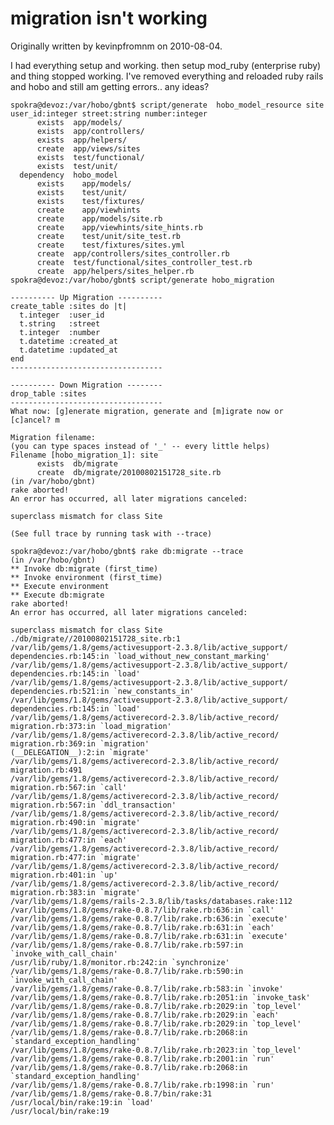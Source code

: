 # migration isn't working

Originally written by kevinpfromnm on 2010-08-04.

I had everything setup and working.  then setup mod_ruby (enterprise
ruby)  and thing stopped working.   I've removed everything and
reloaded ruby rails and hobo and still am getting errors..   any
ideas?

    spokra@devoz:/var/hobo/gbnt$ script/generate  hobo_model_resource site
    user_id:integer street:string number:integer
          exists  app/models/
          exists  app/controllers/
          exists  app/helpers/
          create  app/views/sites
          exists  test/functional/
          exists  test/unit/
      dependency  hobo_model
          exists    app/models/
          exists    test/unit/
          exists    test/fixtures/
          create    app/viewhints
          create    app/models/site.rb
          create    app/viewhints/site_hints.rb
          create    test/unit/site_test.rb
          create    test/fixtures/sites.yml
          create  app/controllers/sites_controller.rb
          create  test/functional/sites_controller_test.rb
          create  app/helpers/sites_helper.rb
    spokra@devoz:/var/hobo/gbnt$ script/generate hobo_migration
    
    ---------- Up Migration ----------
    create_table :sites do |t|
      t.integer  :user_id
      t.string   :street
      t.integer  :number
      t.datetime :created_at
      t.datetime :updated_at
    end
    ----------------------------------
    
    ---------- Down Migration --------
    drop_table :sites
    ----------------------------------
    What now: [g]enerate migration, generate and [m]igrate now or
    [c]ancel? m
    
    Migration filename:
    (you can type spaces instead of '_' -- every little helps)
    Filename [hobo_migration_1]: site
          exists  db/migrate
          create  db/migrate/20100802151728_site.rb
    (in /var/hobo/gbnt)
    rake aborted!
    An error has occurred, all later migrations canceled:
    
    superclass mismatch for class Site
    
    (See full trace by running task with --trace)
    
    spokra@devoz:/var/hobo/gbnt$ rake db:migrate --trace
    (in /var/hobo/gbnt)
    ** Invoke db:migrate (first_time)
    ** Invoke environment (first_time)
    ** Execute environment
    ** Execute db:migrate
    rake aborted!
    An error has occurred, all later migrations canceled:
    
    superclass mismatch for class Site
    ./db/migrate//20100802151728_site.rb:1
    /var/lib/gems/1.8/gems/activesupport-2.3.8/lib/active_support/
    dependencies.rb:145:in `load_without_new_constant_marking'
    /var/lib/gems/1.8/gems/activesupport-2.3.8/lib/active_support/
    dependencies.rb:145:in `load'
    /var/lib/gems/1.8/gems/activesupport-2.3.8/lib/active_support/
    dependencies.rb:521:in `new_constants_in'
    /var/lib/gems/1.8/gems/activesupport-2.3.8/lib/active_support/
    dependencies.rb:145:in `load'
    /var/lib/gems/1.8/gems/activerecord-2.3.8/lib/active_record/
    migration.rb:373:in `load_migration'
    /var/lib/gems/1.8/gems/activerecord-2.3.8/lib/active_record/
    migration.rb:369:in `migration'
    (__DELEGATION__):2:in `migrate'
    /var/lib/gems/1.8/gems/activerecord-2.3.8/lib/active_record/
    migration.rb:491
    /var/lib/gems/1.8/gems/activerecord-2.3.8/lib/active_record/
    migration.rb:567:in `call'
    /var/lib/gems/1.8/gems/activerecord-2.3.8/lib/active_record/
    migration.rb:567:in `ddl_transaction'
    /var/lib/gems/1.8/gems/activerecord-2.3.8/lib/active_record/
    migration.rb:490:in `migrate'
    /var/lib/gems/1.8/gems/activerecord-2.3.8/lib/active_record/
    migration.rb:477:in `each'
    /var/lib/gems/1.8/gems/activerecord-2.3.8/lib/active_record/
    migration.rb:477:in `migrate'
    /var/lib/gems/1.8/gems/activerecord-2.3.8/lib/active_record/
    migration.rb:401:in `up'
    /var/lib/gems/1.8/gems/activerecord-2.3.8/lib/active_record/
    migration.rb:383:in `migrate'
    /var/lib/gems/1.8/gems/rails-2.3.8/lib/tasks/databases.rake:112
    /var/lib/gems/1.8/gems/rake-0.8.7/lib/rake.rb:636:in `call'
    /var/lib/gems/1.8/gems/rake-0.8.7/lib/rake.rb:636:in `execute'
    /var/lib/gems/1.8/gems/rake-0.8.7/lib/rake.rb:631:in `each'
    /var/lib/gems/1.8/gems/rake-0.8.7/lib/rake.rb:631:in `execute'
    /var/lib/gems/1.8/gems/rake-0.8.7/lib/rake.rb:597:in
    `invoke_with_call_chain'
    /usr/lib/ruby/1.8/monitor.rb:242:in `synchronize'
    /var/lib/gems/1.8/gems/rake-0.8.7/lib/rake.rb:590:in
    `invoke_with_call_chain'
    /var/lib/gems/1.8/gems/rake-0.8.7/lib/rake.rb:583:in `invoke'
    /var/lib/gems/1.8/gems/rake-0.8.7/lib/rake.rb:2051:in `invoke_task'
    /var/lib/gems/1.8/gems/rake-0.8.7/lib/rake.rb:2029:in `top_level'
    /var/lib/gems/1.8/gems/rake-0.8.7/lib/rake.rb:2029:in `each'
    /var/lib/gems/1.8/gems/rake-0.8.7/lib/rake.rb:2029:in `top_level'
    /var/lib/gems/1.8/gems/rake-0.8.7/lib/rake.rb:2068:in
    `standard_exception_handling'
    /var/lib/gems/1.8/gems/rake-0.8.7/lib/rake.rb:2023:in `top_level'
    /var/lib/gems/1.8/gems/rake-0.8.7/lib/rake.rb:2001:in `run'
    /var/lib/gems/1.8/gems/rake-0.8.7/lib/rake.rb:2068:in
    `standard_exception_handling'
    /var/lib/gems/1.8/gems/rake-0.8.7/lib/rake.rb:1998:in `run'
    /var/lib/gems/1.8/gems/rake-0.8.7/bin/rake:31
    /usr/local/bin/rake:19:in `load'
    /usr/local/bin/rake:19 